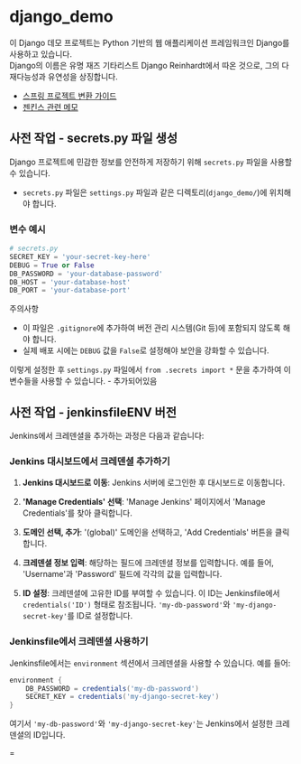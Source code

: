 # django_demo

이 Django 데모 프로젝트는 Python 기반의 웹 애플리케이션 프레임워크인 Django를 사용하고 있습니다.  
Django의 이름은 유명 재즈 기타리스트 Django Reinhardt에서 따온 것으로, 그의 다재다능성과 유연성을 상징합니다.

* [스프링 프로젝트 변환 가이드](./아무튼스크립트.md)
* [젠킨스 관련 메모](./jenkinsREADME.md)

## 사전 작업 - secrets.py 파일 생성

Django 프로젝트에 민감한 정보를 안전하게 저장하기 위해 `secrets.py` 파일을 사용할 수 있습니다.

- `secrets.py` 파일은 `settings.py` 파일과 같은 디렉토리(`django_demo/`)에 위치해야 합니다.

### 변수 예시

```python
# secrets.py
SECRET_KEY = 'your-secret-key-here'
DEBUG = True or False
DB_PASSWORD = 'your-database-password'
DB_HOST = 'your-database-host'
DB_PORT = 'your-database-port'
```

주의사항

- 이 파일은 `.gitignore`에 추가하여 버전 관리 시스템(Git 등)에 포함되지 않도록 해야 합니다.
- 실제 배포 시에는 `DEBUG` 값을 `False`로 설정해야 보안을 강화할 수 있습니다.

이렇게 설정한 후 `settings.py` 파일에서 `from .secrets import *` 문을 추가하여 이 변수들을 사용할 수 있습니다. - 추가되어있음

## 사전 작업 - jenkinsfileENV 버전

Jenkins에서 크레덴셜을 추가하는 과정은 다음과 같습니다:

### Jenkins 대시보드에서 크레덴셜 추가하기

1. **Jenkins 대시보드로 이동**: Jenkins 서버에 로그인한 후 대시보드로 이동합니다.

2. **'Manage Credentials' 선택**: 'Manage Jenkins' 페이지에서 'Manage Credentials'를 찾아 클릭합니다.

4. **도메인 선택, 추가**: '(global)' 도메인을 선택하고, 'Add Credentials' 버튼을 클릭합니다.

7. **크레덴셜 정보 입력**: 해당하는 필드에 크레덴셜 정보를 입력합니다. 예를 들어, 'Username'과 'Password' 필드에 각각의 값을 입력합니다.

8. **ID 설정**: 크레덴셜에 고유한 ID를 부여할 수 있습니다. 이 ID는 Jenkinsfile에서 `credentials('ID')` 형태로 참조됩니다. `'my-db-password'`와 `'my-django-secret-key'`를 ID로 설정합니다.

### Jenkinsfile에서 크레덴셜 사용하기

Jenkinsfile에서는 `environment` 섹션에서 크레덴셜을 사용할 수 있습니다. 예를 들어:

```groovy
environment {
    DB_PASSWORD = credentials('my-db-password')
    SECRET_KEY = credentials('my-django-secret-key')
}
```
여기서 `'my-db-password'`와 `'my-django-secret-key'`는 Jenkins에서 설정한 크레덴셜의 ID입니다.

=